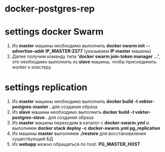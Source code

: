 # docker-postgres-rep
# settings docker Swarm
1) Из **master** машины необходимо выполнить **docker swarm init --advertise-addr IP_MASTER:2377** (указываем **IP master** машины)
2) Далее получим команду типа **'docker swarm join-token manager ...'**, это необходимо выполнить из **slave** машины, чтобы присоединить worker к кластеру.
# settings replication
1) Из **master** машины необходимо выполнить **docker build -t vektor-postgres-master .** для создания образа
2) Из **slave** машины необходимо выполнить **docker build -t vektor-postgres-slave .** для создания образа
3) Из **master** машины переходим в каталог с **docker-swarm.yml** и выполняем **docker stack deploy -c docker-swarm.yml pg_replication**
4) Из машины **master** выполняем **./restore** для восстановаления существующей БД
5) Из **webapp** можно обращаться по host: **PG_MASTER_HOST**